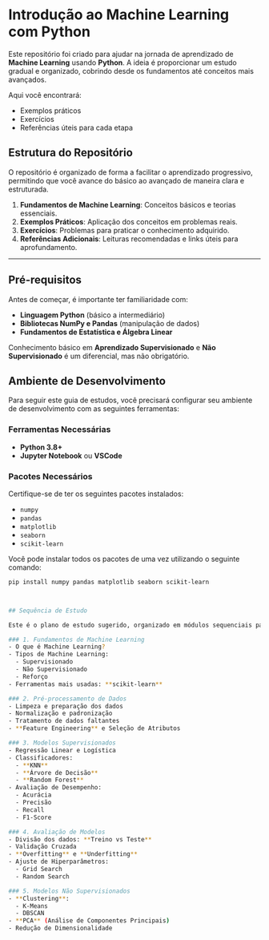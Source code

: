 # Introdução ao Machine Learning com Python

Este repositório foi criado para ajudar na jornada de aprendizado de **Machine Learning** usando **Python**. A ideia é proporcionar um estudo gradual e organizado, cobrindo desde os fundamentos até conceitos mais avançados.

Aqui você encontrará:

- Exemplos práticos
- Exercícios
- Referências úteis para cada etapa

## Estrutura do Repositório

O repositório é organizado de forma a facilitar o aprendizado progressivo, permitindo que você avance do básico ao avançado de maneira clara e estruturada.

1. **Fundamentos de Machine Learning**: Conceitos básicos e teorias essenciais.
2. **Exemplos Práticos**: Aplicação dos conceitos em problemas reais.
3. **Exercícios**: Problemas para praticar o conhecimento adquirido.
4. **Referências Adicionais**: Leituras recomendadas e links úteis para aprofundamento.

---


## Pré-requisitos

Antes de começar, é importante ter familiaridade com:

- **Linguagem Python** (básico a intermediário)
- **Bibliotecas NumPy e Pandas** (manipulação de dados)
- **Fundamentos de Estatística e Álgebra Linear**

Conhecimento básico em **Aprendizado Supervisionado** e **Não Supervisionado** é um diferencial, mas não obrigatório.


## Ambiente de Desenvolvimento

Para seguir este guia de estudos, você precisará configurar seu ambiente de desenvolvimento com as seguintes ferramentas:


### Ferramentas Necessárias

- **Python 3.8+**
- **Jupyter Notebook** ou **VSCode**


### Pacotes Necessários

Certifique-se de ter os seguintes pacotes instalados:

- `numpy`
- `pandas`
- `matplotlib`
- `seaborn`
- `scikit-learn`

Você pode instalar todos os pacotes de uma vez utilizando o seguinte comando:

```bash
pip install numpy pandas matplotlib seaborn scikit-learn



## Sequência de Estudo

Este é o plano de estudo sugerido, organizado em módulos sequenciais para um entendimento progressivo de **Machine Learning**.

### 1. Fundamentos de Machine Learning
- O que é Machine Learning?
- Tipos de Machine Learning: 
  - Supervisionado
  - Não Supervisionado
  - Reforço
- Ferramentas mais usadas: **scikit-learn**

### 2. Pré-processamento de Dados
- Limpeza e preparação dos dados
- Normalização e padronização
- Tratamento de dados faltantes
- **Feature Engineering** e Seleção de Atributos

### 3. Modelos Supervisionados
- Regressão Linear e Logística
- Classificadores: 
  - **KNN**
  - **Árvore de Decisão**
  - **Random Forest**
- Avaliação de Desempenho:
  - Acurácia
  - Precisão
  - Recall
  - F1-Score

### 4. Avaliação de Modelos
- Divisão dos dados: **Treino vs Teste**
- Validação Cruzada
- **Overfitting** e **Underfitting**
- Ajuste de Hiperparâmetros:
  - Grid Search
  - Random Search

### 5. Modelos Não Supervisionados
- **Clustering**: 
  - K-Means
  - DBSCAN
- **PCA** (Análise de Componentes Principais)
- Redução de Dimensionalidade

